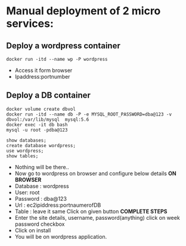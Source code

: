 # Manual deployment of 2 micro services:
## Deploy a wordpress container
```
docker run -itd --name wp -P wordpress
```
- Access it form browser
- Ipaddress:portnumber
## Deploy a DB container
```
docker volume create dbvol
docker run -itd --name db -P -e MYSQL_ROOT_PASSWORD=dba@123 -v dbvol:/var/lib/mysql  mysql:5.6
docker exec -it db bash
mysql -u root -pdba@123

show databases;
create database wordpress;
use wordpress;
show tables;
```
- Nothing will be there..
- Now go to wordpress on browser and configure below details
**ON BROWSER**
- Database : wordpress
- User: root
- Password : dba@123
- Url : ec2ipiddress:portnaumerofDB
- Table : leave it same
Click on given button
**COMPLETE STEPS**
- Enter the site details, username, password(anything) click on week password checkbox
- Click on install
- You will be on wordpress application.

